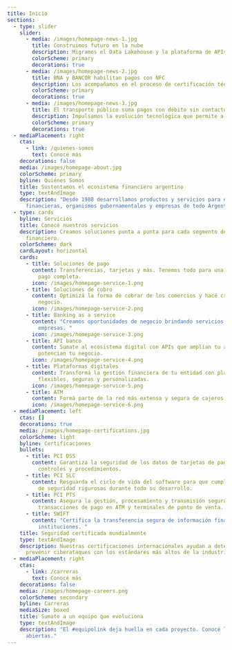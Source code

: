 ```yaml
---
title: Inicio
sections:
  - type: slider
    slider:
      - media: /images/homepage-news-1.jpg
        title: Construimos futuro en la nube
        description: Migramos el Data Lakehouse y la plataforma de APIs a Google Cloud Platform para potenciar nuestra arquitectura tecnológica.
        colorScheme: primary
        decorations: true
      - media: /images/homepage-news-2.jpg
        title: BNA y BANCOR habilitan pagos con NFC
        description: Los acompañamos en el proceso de certificación técnica. Son los primeros del país en ofrecer pagos con Mastercard Debit, a través de Google Pay.
        colorScheme: primary
        decorations: true
      - media: /images/homepage-news-3.jpg
        title: El transporte público suma pagos con débito sin contacto
        description: Impulsamos la evolución tecnológica que permite a los usuarios pagar sin contacto, o desde el celular con Mastercard Debit en colectivos y tranvías de Mendoza, Córdoba, Santa Fe y CABA.
        colorScheme: primary
        decorations: true
  - mediaPlacement: right
    ctas:
      - link: /quienes-somos
        text: Conocé más
    decorations: false
    media: /images/homepage-about.jpg
    colorScheme: primary
    byline: Quiénes Somos
    title: Sustentamos el ecosistema financiero argentino
    type: textAndImage
    description: "Desde 1988 desarrollamos productos y servicios para entidades
      financieras, organismos gubernamentales y empresas de todo Argentina. "
  - type: cards
    byline: Servicios
    title: Conocé nuestros servicios
    description: Creamos soluciones punta a punta para cada segmento del ecosistema
      financiero.
    colorScheme: dark
    cardLayout: horizontal
    cards:
      - title: Soluciones de pago
        content: Transferencias, tarjetas y más. Tenemos todo para una experiencia de
          pago completa.
        icon: /images/homepage-service-1.png
      - title: Soluciones de cobro
        content: Optimizá la forma de cobrar de los comercios y hacé crecer cada
          negocio.
        icon: /images/homepage-service-2.png
      - title: Banking as a service
        content: "Creamos oportunidades de negocio brindando servicios a bancos y
          empresas. "
        icon: /images/homepage-service-3.png
      - title: API banco
        content: Sumate al ecosistema digital con APIs que amplían tu alcance y
          potencian tu negocio.
        icon: /images/homepage-service-4.png
      - title: Plataformas digitales
        content: Transformá la gestión financiera de tu entidad con plataformas
          flexibles, seguras y personalizadas.
        icon: /images/homepage-service-5.png
      - title: ATM
        content: Formá parte de la red más extensa y segura de cajeros de todo el país.
        icon: /images/homepage-service-6.png
  - mediaPlacement: left
    ctas: []
    decorations: true
    media: /images/homepage-certifications.jpg
    colorScheme: light
    byline: Certificaciones
    bullets:
      - title: PCI DSS
        content: Garantiza la seguridad de los datos de tarjetas de pago con estrictos
          controles y procedimientos.
      - title: PCI SLC
        content: Resguarda el ciclo de vida del software para que cumpla con prácticas
          de seguridad rigurosas durante todo su desarrollo.
      - title: PCI PTS
        content: Asegura la gestión, procesamiento y transmisión segura del PIN en
          transacciones de pago en ATM y terminales de punto de venta.
      - title: SWIFT
        content: "Certifica la transferencia segura de información financiera entre
          instituciones. "
    title: Seguridad certificada mundialmente
    type: textAndImage
    description: Nuestras certificaciones internacionales ayudan a detectar y
      prevenir ciberataques con los estándares más altos de la industria.
  - mediaPlacement: right
    ctas:
      - link: /carreras
        text: Conocé más
    decorations: false
    media: /images/homepage-careers.png
    colorScheme: secondary
    byline: Carreras
    mediaSize: boxed
    title: Sumate a un equipo que evoluciona
    type: textAndImage
    description: "El #equipolink deja huella en cada proyecto. Conocé las búsquedas
      abiertas."
---
```

